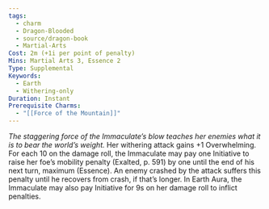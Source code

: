 ```yaml
---
tags:
  - charm
  - Dragon-Blooded
  - source/dragon-book
  - Martial-Arts
Cost: 2m (+1i per point of penalty)
Mins: Martial Arts 3, Essence 2
Type: Supplemental
Keywords:
  - Earth
  - Withering-only
Duration: Instant
Prerequisite Charms:
  - "[[Force of the Mountain]]"
---
```

*The staggering force of the Immaculate’s blow teaches her enemies what it is to bear the world’s weight.*
Her withering attack gains +1 Overwhelming. For each 10 on the damage roll, the Immaculate may pay one Initiative to raise her foe’s mobility penalty (Exalted, p. 591) by one until the end of his next turn, maximum (Essence). An enemy crashed by the attack suffers this penalty until he recovers from crash, if that’s longer.
In Earth Aura, the Immaculate may also pay Initiative for 9s on her damage roll to inflict penalties.